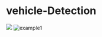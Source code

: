 # vehicle-Detection

![]([https://github.com/BasemElbarashy/vehicle-Detection/blob/master/Figures/Feature%20maps.png)
![example1](GifFiles/Group_B_dataset_2.gif)
